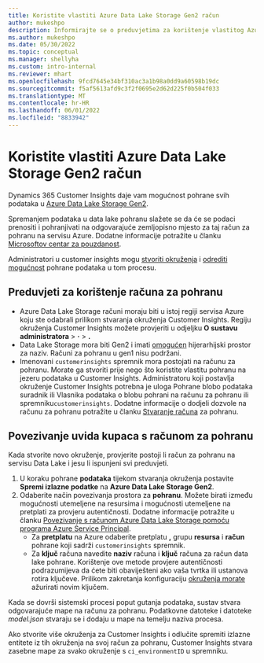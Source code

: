 ```yaml
---
title: Koristite vlastiti Azure Data Lake Storage Gen2 račun
author: mukeshpo
description: Informirajte se o preduvjetima za korištenje vlastitog Azure Data Lake Storage računa za pohranu podataka Customer Insights.
ms.author: mukeshpo
ms.date: 05/30/2022
ms.topic: conceptual
ms.manager: shellyha
ms.custom: intro-internal
ms.reviewer: mhart
ms.openlocfilehash: 9fcd7645e34bf310ac3a1b98a0dd9a60598b19dc
ms.sourcegitcommit: f5af5613afd9c3f2f0695e2d62d225f0b504f033
ms.translationtype: MT
ms.contentlocale: hr-HR
ms.lasthandoff: 06/01/2022
ms.locfileid: "8833942"
---
```

# <a name="use-your-own-azure-data-lake-storage-gen2-account"></a>Koristite vlastiti Azure Data Lake Storage Gen2 račun

Dynamics 365 Customer Insights daje vam mogućnost pohrane svih podataka u [Azure Data Lake Storage Gen2](/azure/storage/blobs/data-lake-storage-introduction).

Spremanjem podataka u data lake pohranu slažete se da će se podaci prenositi i pohranjivati na odgovarajuće zemljopisno mjesto za taj račun za pohranu na servisu Azure. Dodatne informacije potražite u članku [Microsoftov centar za pouzdanost](https://www.microsoft.com/trust-center).

Administratori u customer insights mogu [stvoriti okruženja](create-environment.md) i [odrediti mogućnost](create-environment.md#step-2-configure-data-storage) pohrane podataka u tom procesu.

## <a name="prerequisites-to-use-your-storage-account"></a>Preduvjeti za korištenje računa za pohranu

- Azure Data Lake Storage računi moraju biti u istoj regiji servisa Azure koju ste odabrali prilikom stvaranja okruženja Customer Insights. Regiju okruženja Customer Insights možete provjeriti u odjeljku **O sustavu administratora** > **·** > **.**
- Data Lake Storage mora biti Gen2 i imati [omogućen](/azure/storage/blobs/create-data-lake-storage-account) hijerarhijski prostor za naziv. Računi za pohranu u gen1 nisu podržani.
- Imenovani `customerinsights` spremnik mora postojati na računu za pohranu. Morate ga stvoriti prije nego što koristite vlastitu pohranu na jezeru podataka u Customer Insights. Administratoru koji postavlja okruženje Customer Insights potrebna je uloga Pohrane blobo podataka suradnik ili Vlasnika podataka o blobu pohrani na računu za pohranu ili spremniku`customerinsights`. Dodatne informacije o dodjeli dozvole na računu za pohranu potražite u članku [Stvaranje računa](/azure/storage/common/storage-account-create?toc=%2Fazure%2Fstorage%2Fblobs%2Ftoc.json&tabs=azure-portal) za pohranu.

## <a name="connect-customer-insights-with-your-storage-account"></a>Povezivanje uvida kupaca s računom za pohranu

Kada stvorite novo okruženje, provjerite postoji li račun za pohranu na servisu Data Lake i jesu li ispunjeni svi preduvjeti.

1. U koraku pohrane **podataka** tijekom stvaranja okruženja postavite **Spremi izlazne podatke** na **Azure Data Lake Storage Gen2**.
1. Odaberite način povezivanja prostora za **pohranu**. Možete birati između mogućnosti utemeljene na resursima i mogućnosti utemeljene na pretplati za provjeru autentičnosti. Dodatne informacije potražite u članku [Povezivanje s računom Azure Data Lake Storage pomoću programa Azure Service Principal](connect-service-principal.md).
   - Za **pretplatu** na Azure odaberite pretplatu **,** grupu **resursa** i **račun** pohrane koji sadrži `customerinsights` spremnik.
   - Za **ključ** računa navedite **naziv** računa i **ključ** računa za račun data lake pohrane. Korištenje ove metode provjere autentičnosti podrazumijeva da ćete biti obaviješteni ako vaša tvrtka ili ustanova rotira ključeve. Prilikom zakretanja konfiguraciju [okruženja morate](manage-environments.md#edit-an-existing-environment) ažurirati novim ključem.

Kada se dovrši sistemski procesi poput gutanja podataka, sustav stvara odgovarajuće mape na računu za pohranu. Podatkovne datoteke i datoteke *model.json* stvaraju se i dodaju u mape na temelju naziva procesa.

Ako stvorite više okruženja za Customer Insights i odlučite spremiti izlazne entitete iz tih okruženja na svoj račun za pohranu, Customer Insights stvara zasebne mape za svako okruženje s `ci_environmentID` u spremniku.
